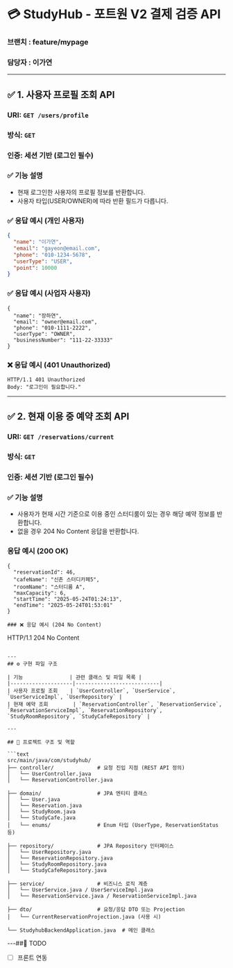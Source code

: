 # 💳 StudyHub - 포트원 V2 결제 검증 API
### 브랜치 : feature/mypage
### 담당자 : 이가연

---
## ✅ 1. 사용자 프로필 조회 API

### URI: `GET /users/profile`
### 방식: `GET`
### 인증: 세션 기반 (로그인 필수)

### ✅ 기능 설명

- 현재 로그인한 사용자의 프로필 정보를 반환합니다.
- 사용자 타입(USER/OWNER)에 따라 반환 필드가 다릅니다.

### ✅ 응답 예시 (개인 사용자)

```json
{
  "name": "이가연",
  "email": "gayeon@email.com",
  "phone": "010-1234-5678",
  "userType": "USER",
  "point": 10000
}
```
### ✅ 응답 예시 (사업자 사용자)
```
{
  "name": "장하연",
  "email": "owner@email.com",
  "phone": "010-1111-2222",
  "userType": "OWNER",
  "businessNumber": "111-22-33333"
}
```
### ❌ 응답 예시 (401 Unauthorized)
```
HTTP/1.1 401 Unauthorized
Body: "로그인이 필요합니다."
```

---
## ✅ 2. 현재 이용 중 예약 조회 API

### URI: `GET /reservations/current`
### 방식: `GET`
### 인증: 세션 기반 (로그인 필수)

### ✅ 기능 설명

- 사용자가 현재 시간 기준으로 이용 중인 스터디룸이 있는 경우 해당 예약 정보를 반환합니다.
- 없을 경우 204 No Content 응답을 반환합니다.

### 응답 예시 (200 OK)
```
{
  "reservationId": 46,
  "cafeName": "신촌 스터디카페5",
  "roomName": "스터디룸 A",
  "maxCapacity": 6,
  "startTime": "2025-05-24T01:24:13",
  "endTime": "2025-05-24T01:53:01"
}
```

```
### ❌ 응답 예시 (204 No Content)
```
HTTP/1.1 204 No Content
```

---
## ⚙️ 구현 파일 구조

| 기능               | 관련 클래스 및 파일 목록 |
|--------------------|---------------------------|
| 사용자 프로필 조회    | `UserController`, `UserService`, `UserServiceImpl`, `UserRepository` |
| 현재 예약 조회        | `ReservationController`, `ReservationService`, `ReservationServiceImpl`, `ReservationRepository`, `StudyRoomRepository`, `StudyCafeRepository` |

---

## 📁 프로젝트 구조 및 역할

```text
src/main/java/com/studyhub/
├── controller/              # 요청 진입 지점 (REST API 정의)
│   └── UserController.java
│   └── ReservationController.java

├── domain/                  # JPA 엔티티 클래스
│   └── User.java
│   └── Reservation.java
│   └── StudyRoom.java
│   └── StudyCafe.java
│   └── enums/               # Enum 타입 (UserType, ReservationStatus 등)

├── repository/              # JPA Repository 인터페이스
│   └── UserRepository.java
│   └── ReservationRepository.java
│   └── StudyRoomRepository.java
│   └── StudyCafeRepository.java

├── service/                 # 비즈니스 로직 계층
│   └── UserService.java / UserServiceImpl.java
│   └── ReservationService.java / ReservationServiceImpl.java

├── dto/                     # 요청/응답 DTO 또는 Projection
│   └── CurrentReservationProjection.java (사용 시)

└── StudyhubBackendApplication.java  # 메인 클래스
```
---##📝 TODO
- [ ] 프론트 연동
